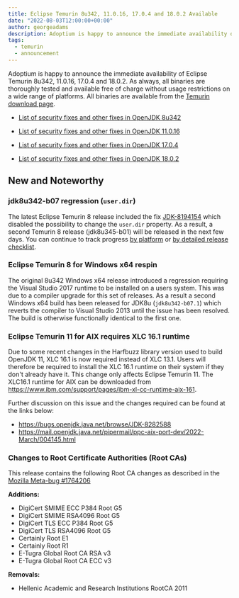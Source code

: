 ```yaml
---
title: Eclipse Temurin 8u342, 11.0.16, 17.0.4 and 18.0.2 Available
date: "2022-08-03T12:00:00+00:00"
author: georgeadams
description: Adoptium is happy to announce the immediate availability of Eclipse Temurin 8u342, 11.0.16, 17.0.4 and 18.0.2.
tags:
  - temurin
  - announcement
---
```


Adoptium is happy to announce the immediate availability of Eclipse Temurin 8u342, 11.0.16, 17.0.4 and 18.0.2. As always, all binaries are thoroughly tested and available free of charge without usage restrictions on a wide range of platforms. All binaries are available from the [Temurin download page](https://adoptium.net/temurin/releases).

- [List of security fixes and other fixes in OpenJDK 8u342](https://bugs.openjdk.org/browse/JDK-8290721?jql=project%20%3D%20JDK%20AND%20fixVersion%20%3D%20openjdk8u342)

- [List of security fixes and other fixes in OpenJDK 11.0.16](https://bugs.openjdk.org/browse/JDK-8288306?jql=project%20%3D%20JDK%20AND%20fixVersion%20%3D%2011.0.16)

- [List of security fixes and other fixes in OpenJDK 17.0.4](https://bugs.openjdk.org/browse/JDK-8288243?jql=project%20%3D%20JDK%20AND%20fixVersion%20%3D%2017.0.4)

- [List of security fixes and other fixes in OpenJDK 18.0.2](https://bugs.openjdk.org/browse/JDK-8289469?jql=project%20%3D%20JDK%20AND%20fixVersion%20%3D%2018.0.2)

## New and Noteworthy

### jdk8u342-b07 regression (`user.dir`)

The latest Eclipse Temurin 8 release included the fix [JDK-8194154](https://bugs.openjdk.org/browse/JDK-8194154) which disabled the possibility to change the `user.dir` property. As a result, a second Temurin 8 release (jdk8u345-b01) will be released in the next few days. You can continue to track progress [by platform](https://github.com/adoptium/adoptium/issues/153) or [by detailed release checklist](https://github.com/adoptium/adoptium/issues/152).

### Eclipse Temurin 8 for Windows x64 respin

The original 8u342 Windows x64 release introduced a regression requiring the Visual Studio 2017 runtime to be installed on a users system. This was due to a compiler upgrade for this set of releases. As a result a second Windows x64 build has been released for JDK8u (`jdk8u342-b07.1`) which reverts the compiler to Visual Studio 2013 until the issue has been resolved. The build is otherwise functionally identical to the first one.

### Eclipse Temurin 11 for AIX requires XLC 16.1 runtime

Due to some recent changes in the Harfbuzz library version used to build OpenJDK 11, XLC 16.1 is now required instead of XLC 13.1. Users will therefore be required to install the XLC 16.1 runtime on their system if they don't already have it. This change only affects Eclipse Temurin 11. The XLC16.1 runtime for AIX can be downloaded from https://www.ibm.com/support/pages/ibm-xl-cc-runtime-aix-161.

Further discussion on this issue and the changes required can be found at the links below:

- https://bugs.openjdk.java.net/browse/JDK-8282588
- https://mail.openjdk.java.net/pipermail/ppc-aix-port-dev/2022-March/004145.html

### Changes to Root Certificate Authorities (Root CAs)

This release contains the following Root CA changes as described in the [Mozilla Meta-bug #1764206](https://bugzilla.mozilla.org/show_bug.cgi?id=1764206)

**Additions:**

- DigiCert SMIME ECC P384 Root G5
- DigiCert SMIME RSA4096 Root G5
- DigiCert TLS ECC P384 Root G5
- DigiCert TLS RSA4096 Root G5
- Certainly Root E1
- Certainly Root R1
- E-Tugra Global Root CA RSA v3
- E-Tugra Global Root CA ECC v3

**Removals:**

- Hellenic Academic and Research Institutions RootCA 2011
